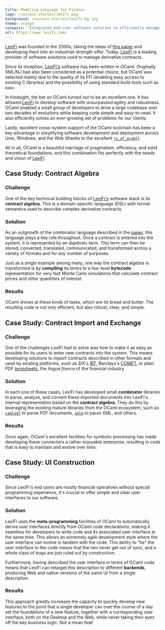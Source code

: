 ```yaml
---
title: Modeling Language for Finance
logo: /success-stories/lexifi.png
background: /success-stories/lexifi-bg.jpg
theme: orange
synopsis: "Integrated end-user software solution to efficiently manage all types of structured investment products and provide superior client services."
url: https://www.lexifi.com/
---
```


[LexiFi](https://www.lexifi.com/) was founded in the 2000s, taking the ideas of [this paper](https://www.microsoft.com/en-us/research/wp-content/uploads/2016/07/contracts-icfp.pdf) and developing them into an industrial-strength offer. Today, [LexiFi](https://www.lexifi.com/) is a leading provider of software solutions used to manage derivative contracts.

Since its inception, [LexiFi's](https://www.lexifi.com/) software has been written in OCaml. Originally SML/NJ had also been considered as a potential choice, but OCaml was selected mainly due to the quality of its FFI (enabling easy access to existing C libraries) and the possibility of using standard build tools such as `make`.

In hindsight, the bet on OCaml turned out to be an excellent one. It has allowed [LexiFi](https://www.lexifi.com/) to develop software with unsurpassed agility and robustness. OCaml enabled a small group of developers to drive a large codebase over two decades of evolutions while keeping code simple and easy-to-read. It also efficiently solves an ever-growing set of problems for our clients.

Lastly, excellent cross-system support of the OCaml toolchain has been a key advantage in simplifying software development and deployment across Unix, Windows, and the Web (thanks to the excellent [`js_of_ocaml`](https://github.com/ocsigen/js_of_ocaml)).

All in all, OCaml is a beautiful marriage of pragmatism, efficiency, and solid theoretical foundations, and this combination fits perfectly with the needs and vision of [LexiFi](https://www.lexifi.com/).

## Case Study: Contract Algebra

### Challenge

One of the key technical building blocks of [LexiFi's](https://www.lexifi.com/) software stack is its **contract algebra**. This is a domain-specific language (DSL) with formal semantics used to describe complex derivative contracts.

### Solution

As an outgrowth of the combinator language described in the [paper](https://www.microsoft.com/en-us/research/wp-content/uploads/2016/07/contracts-icfp.pdf), this language plays a key role throughout. Once a contract is entered into the system, it is represented by an algebraic term. This term can then be stored, converted, translated, communicated, and transformed across a variety of formats and for any number of purposes.

Just as a single example among many, one way the contract algebra is transformed is by **compiling** its terms to a low-level **bytecode** representation for very fast Monte Carlo simulations that calculate contract prices and other quantities of interest.

### Results

OCaml shines at these kinds of tasks, which are its bread and butter. The resulting code is not only efficient, but also robust, clear, and simple.

## Case Study: Contract Import and Exchange

### Challenge

One of the challenges LexiFi had to solve was how to make it as easy as possible for its users to enter new contracts into the system. This means developing solutions to *import* contracts described in other formats and used by existing platforms, such as SIX's [IBT](https://www.finextra.com/pressarticle/24905/six-swiss-exchange-introduces-universal-data-interface), Barclays's [COMET](https://barxis.barcap.com/CH/2/en/static/cometintro.app), or plain PDF [termsheets](https://en.wikipedia.org/wiki/Term_sheet), the *lingua franca* of the financial industry.

### Solution

In each one of these cases, LexiFi has developed small **combinator** libraries to parse, analyze, and convert these imported documents into LexiFi's internal representation based on the **contract algebra**. They do this by leveraging the existing mature libraries from the OCaml ecosystem, such as [`camlpdf`](https://github.com/johnwhitington/camlpdf) to parse PDF documents, [`xmlm`](https://erratique.ch/software/xmlm) to parse XML, and others.

### Results

Once again, OCaml's excellent facilities for symbolic processing has made developing these connectors a rather enjoyable enterprise, resulting in code that is easy to maintain and evolve over time.

## Case Study: UI Construction

### Challenge
Since LexiFi's end users are mostly financial operatives without special programming experience, it's crucial to offer simple and clear user interfaces to our software.

### Solution

LexiFi uses the **meta-programming** facilities of OCaml to automatically derive user interfaces directly from OCaml code declarations, making it seamless for developers to write code and its associated user interface at the same time. This allows an extremely agile development style where the user interface can evolve in tandem with the code. This ability to "tie" the user interface to the code means that the two never get out of sync, and a whole class of bugs are just ruled out by construction.

Furthermore, having described the user interface in terms of OCaml code means that LexiFi can retarget this description to different **backends**, producing Web and native versions of the same UI from a single description.

### Results

This approach greatly increases the capacity to quickly develop new features to the point that a single developer can over the course of a day set the foundations of a new feature, together with a corresponding user interface, both on the Desktop and the Web, while never taking their eyes off the key business logic. Not a mean feat!
